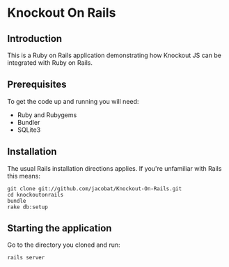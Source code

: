 # Knockout On Rails

## Introduction

This is a Ruby on Rails application demonstrating how Knockout JS can be
integrated with Ruby on Rails.

## Prerequisites

To get the code up and running you will need:

* Ruby and Rubygems
* Bundler
* SQLite3

## Installation

The usual Rails installation directions applies. If you're unfamiliar with
Rails this means:

    git clone git://github.com/jacobat/Knockout-On-Rails.git
    cd knockoutonrails
    bundle
    rake db:setup

## Starting the application

Go to the directory you cloned and run:

    rails server